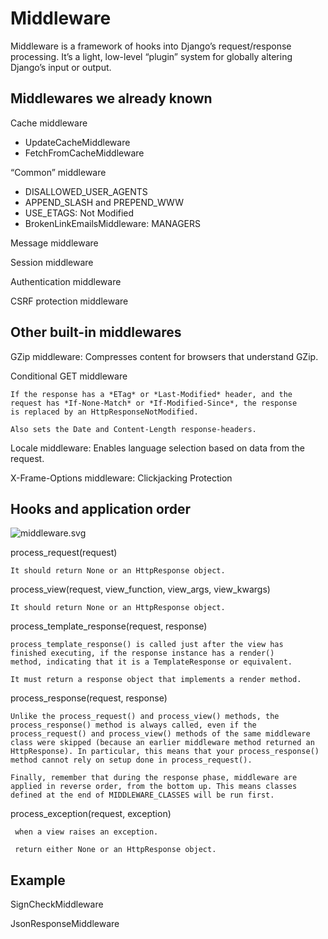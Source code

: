 Middleware
==========

Middleware is a framework of hooks into Django’s request/response
processing. It’s a light, low-level “plugin” system for globally
altering Django’s input or output.

Middlewares we already known
----------------------------

Cache middleware

- UpdateCacheMiddleware
- FetchFromCacheMiddleware

“Common” middleware

- DISALLOWED_USER_AGENTS
- APPEND_SLASH and PREPEND_WWW
- USE_ETAGS: Not Modified
- BrokenLinkEmailsMiddleware: MANAGERS

Message middleware

Session middleware

Authentication middleware

CSRF protection middleware

Other built-in middlewares
--------------------------

GZip middleware: Compresses content for browsers that understand GZip.

Conditional GET middleware

    If the response has a *ETag* or *Last-Modified* header, and the
    request has *If-None-Match* or *If-Modified-Since*, the response
    is replaced by an HttpResponseNotModified.

    Also sets the Date and Content-Length response-headers.

Locale middleware: Enables language selection based on data from the request.

X-Frame-Options middleware: Clickjacking Protection

Hooks and application order
---------------------------

![middleware.svg](https://docs.djangoproject.com/en/1.6/_images/middleware.svg)

process_request(request)

    It should return None or an HttpResponse object.

process_view(request, view_function, view_args, view_kwargs)

    It should return None or an HttpResponse object.

process_template_response(request, response)

    process_template_response() is called just after the view has
    finished executing, if the response instance has a render()
    method, indicating that it is a TemplateResponse or equivalent.

    It must return a response object that implements a render method.

process_response(request, response)

    Unlike the process_request() and process_view() methods, the
    process_response() method is always called, even if the
    process_request() and process_view() methods of the same middleware
    class were skipped (because an earlier middleware method returned an
    HttpResponse). In particular, this means that your process_response()
    method cannot rely on setup done in process_request().

    Finally, remember that during the response phase, middleware are
    applied in reverse order, from the bottom up. This means classes
    defined at the end of MIDDLEWARE_CLASSES will be run first.

process_exception(request, exception)

     when a view raises an exception.

     return either None or an HttpResponse object.

Example
-------

SignCheckMiddleware

JsonResponseMiddleware